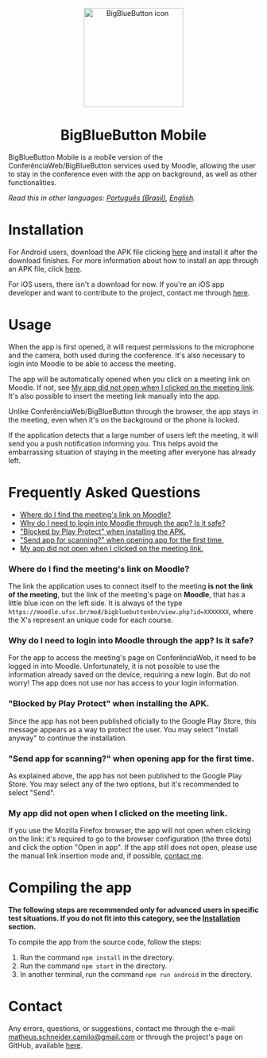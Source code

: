 <p align="center">
  <img src="https://github.com/Matheuschn/big-blue-button-mobile/blob/main/src/assets/icon.png?raw=true" alt="BigBlueButton icon" class="center" width="200" height="200" > 
</p>
<h1 align="center">
  BigBlueButton Mobile
</h1>
BigBlueButton Mobile is a mobile version of the ConferênciaWeb/BigBlueButton services used by Moodle, allowing the user to stay in the conference even
with the app on background, as well as other functionalities.

*Read this in other languages: [Português (Brasil)](README.md), [English](README.en.md).*

# Installation
For Android users, download the APK file clicking [here](https://github.com/Matheuschn/BigBlueButton-Mobile/releases/latest/download/BigBlueButtonMobile.apk)
and install it after the download finishes. For more information about how to install an app through an APK file, click [here](https://www.alphr.com/install-apk-android/).

For iOS users, there isn't a download for now. If you're an iOS app developer and want to contribute to the project, contact me through [here](#contact).

# Usage
When the app is first opened, it will request permissions to the microphone and the camera, both used during the conference.
It's also necessary to login into Moodle to be able to access the meeting.

The app will be automatically opened when you click on a meeting link on Moodle. If not, see [My app did not open when I clicked on the meeting link](#my-app-did-not-open-when-i-clicked-on-the-meeting-link).
It's also possible to insert the meeting link manually into the app.

Unlike ConferênciaWeb/BigBlueButton through the browser, the app stays in the meeting, even when it's on the background or the phone is locked.

If the application detects that a large number of users left the meeting, it will send you a push notification informing you. This helps avoid the embarrassing situation of staying in the meeting after everyone has already left.

# Frequently Asked Questions
- [Where do I find the meeting's link on Moodle?](#where-do-i-find-the-meetings-link-on-moodle)
- [Why do I need to login into Moodle through the app? Is it safe?](#why-do-i-need-to-login-into-moodle-through-the-app-is-it-safe)
- ["Blocked by Play Protect" when installing the APK.](#blocked-by-play-protect-when-installing-the-apk)
- ["Send app for scanning?" when opening app for the first time.](#send-app-for-scanning-when-opening-app-for-the-first-time)
- [My app did not open when I clicked on the meeting link.](#my-app-did-not-open-when-i-clicked-on-the-meeting-link)

### Where do I find the meeting's link on Moodle?

The link the application uses to connect itself to the meeting **is not the link of the meeting**, but the link of the meeting's page on **Moodle**, that has a little blue icon on the left side. It is always of the type ``https://moodle.ufsc.br/mod/bigbluebuttonbn/view.php?id=XXXXXXX``, where the X's represent an unique code for each course.

### Why do I need to login into Moodle through the app? Is it safe?

For the app to access the meeting's page on ConferênciaWeb, it need to be logged in into Moodle. Unfortunately, it is not possible to use the information
already saved on the device, requiring a new login.
But do not worry! The app does not use nor has access to your login information.

### "Blocked by Play Protect" when installing the APK.

Since the app has not been published oficially to the Google Play Store, this message appears as a way to protect the user.
You may select "Install anyway" to continue the installation.

### "Send app for scanning?" when opening app for the first time.

As explained above, the app has not been published to the Google Play Store. You may select any of the two options, but it's recommended to select "Send".

### My app did not open when I clicked on the meeting link.

If you use the Mozilla Firefox browser, the app will not open when clicking on the link: it's required to go to the browser configuration (the three dots) and click the option "Open in app".
If the app still does not open, please use the manual link insertion mode and, if possible, [contact me](#contact).

# Compiling the app
**The following steps are recommended only for advanced users in specific test situations. If you do not fit into this category, see the [Installation](#installation) section.**

To compile the app from the source code, follow the steps:
  1. Run the command `npm install` in the directory.
  2. Run the command `npm start` in the directory.
  3. In another terminal, run the command `npm run android` in the directory.

# Contact
Any errors, questions, or suggestions, contact me through the e-mail [matheus.schneider.camilo@gmail.com](mailto:matheus.schneider.camilo@gmail.com) or through the project's page on GitHub, available [here](https://github.com/Matheuschn/BigBlueButton-Mobile).
